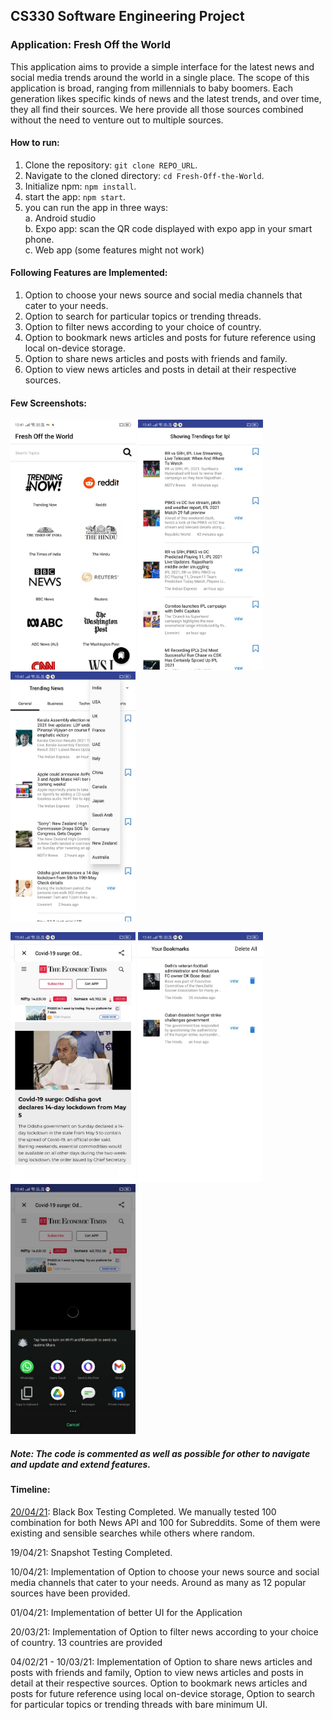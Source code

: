 ## CS330 Software Engineering Project

### Application: Fresh Off the World

This application aims to provide a simple interface for the latest news and social media trends around the world in a single place. The scope of this application is broad, ranging from millennials to baby boomers. Each generation likes specific kinds of news and the latest trends, and over time, they all find their sources. We here provide all those sources combined without the need to venture out to multiple sources.

#### How to run:
  1. Clone the repository: `git clone REPO_URL`.
  2. Navigate to the cloned directory: `cd Fresh-Off-the-World`.
  3. Initialize npm: `npm install`.
  4. start the app: `npm start`.
  5. you can run the app in three ways:  
        a. Android studio  
        b. Expo app: scan the QR code displayed with expo app in your smart phone.  
        c. Web app (some features might not work)  
      
#### Following Features are Implemented:
  1. Option to choose your news source and social media channels that cater to your needs.
  2. Option to search for particular topics or trending threads.
  3. Option to filter news according to your choice of country.
  4. Option to bookmark news articles and posts for future reference using local on-device storage.
  5. Option to share news articles and posts with friends and family.
  6. Option to view news articles and posts in detail at their respective sources.

#### Few Screenshots:

<img src="Images/A.jpeg" alt="drawing" width="200"/>  <img src="Images/B.jpeg" alt="drawing" width="200"/> <img src="Images/C.jpeg" alt="drawing" width="200"/>

<img src="Images/E.jpeg" alt="drawing" width="200"/> <img src="Images/D.jpeg" alt="drawing" width="200"/> <img src="Images/F.jpeg" alt="drawing" width="200"/>
##### Note: The code is commented as well as possible for other to navigate and update and extend features.

#### Timeline:

<u>20/04/21</u>: Black Box Testing Completed. We manually tested 100 combination for both News API and 100 for Subreddits. Some of them were existing and sensible searches while others where random.

19/04/21: Snapshot Testing Completed.

10/04/21: Implementation of Option to choose your news source and social media channels that cater to your needs. Around as many as 12 popular sources have been provided.

01/04/21: Implementation of better UI for the Application

20/03/21: Implementation of Option to filter news according to your choice of country. 13 countries are provided

04/02/21 - 10/03/21: Implementation of Option to share news articles and posts with friends and family, Option to view news articles and posts in detail at their respective sources. Option to bookmark news articles and posts for future reference using local on-device storage, Option to search for particular topics or trending threads with bare minimum UI.

